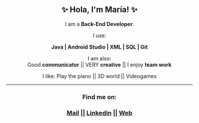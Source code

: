 <h2 align="center">✨ Hola, I'm María! ✨</h2>

<p align="center">I am a <b>Back-End Developer</b>.</p>

<p align="center">I use:</p>

<div align="center">

<b>Java | Android Studio | XML | SQL | Git</b></div>
<p align="center"></p>
<p align="center" margin-top="24px">I am also:<br>
Good <b>communicator</b>  || VERY <b>creative</b>  || I enjoy <b>team work</b></p>

<p align="center">I like:
Play the piano || 3D world || Videogames</p>

<p align="center"></p>

<hr>
<h3 align="center">Find me on:<h3>
<p align="center"><a href="mailto:maria6arciaperez@gmail.com">Mail</a>  || 
<a href="https://www.linkedin.com/in/mar%C3%ADa-garc%C3%ADa-p%C3%A9rez-89296b172/">Linkedin</a>  || 
<a href="https://maria6arciaperez.wordpress.com/">Web</a></p>
